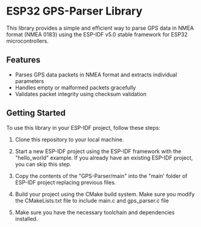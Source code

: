 # ESP32 GPS-Parser Library

This library provides a simple and efficient way to parse GPS data in NMEA format (NMEA 0183) using the ESP-IDF v5.0 stable framework for ESP32 microcontrollers.

## Features

- Parses GPS data packets in NMEA format and extracts individual parameters
- Handles empty or malformed packets gracefully
- Validates packet integrity using checksum validation

## Getting Started

To use this library in your ESP-IDF project, follow these steps:

1. Clone this repository to your local machine.

2. Start a new ESP-IDF project using the ESP-IDF framework with the "hello_world" example. If you already have an existing ESP-IDF project, you can skip this step.

3. Copy the contents of the "GPS-Parser/main" into the "main' folder of ESP-IDF project replacing previous files.

4. Build your project using the CMake build system. Make sure you modify the CMakeLists.txt file to include main.c and gps_parser.c file

5. Make sure you have the necessary toolchain and dependencies installed.


